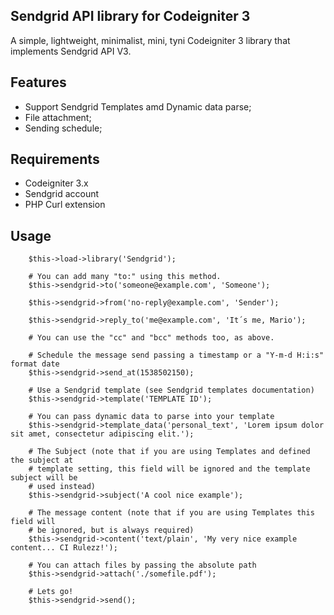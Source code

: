 ## Sendgrid API library for Codeigniter 3
A simple, lightweight, minimalist, mini, tyni Codeigniter 3 library that implements Sendgrid API V3.

## Features

- Support Sendgrid Templates amd Dynamic data parse;
- File attachment;
- Sending schedule;

## Requirements

- Codeigniter 3.x
- Sendgrid account
- PHP Curl extension

## Usage


		$this->load->library('Sendgrid');

		# You can add many "to:" using this method.
		$this->sendgrid->to('someone@example.com', 'Someone');

		$this->sendgrid->from('no-reply@example.com', 'Sender');

		$this->sendgrid->reply_to('me@example.com', 'It´s me, Mario');

		# You can use the "cc" and "bcc" methods too, as above.

		# Schedule the message send passing a timestamp or a "Y-m-d H:i:s" format date
		$this->sendgrid->send_at(1538502150);
		
		# Use a Sendgrid template (see Sendgrid templates documentation)
		$this->sendgrid->template('TEMPLATE ID');

		# You can pass dynamic data to parse into your template
		$this->sendgrid->template_data('personal_text', 'Lorem ipsum dolor sit amet, consectetur adipiscing elit.');
		
		# The Subject (note that if you are using Templates and defined the subject at
		# template setting, this field will be ignored and the template subject will be 
		# used instead)
		$this->sendgrid->subject('A cool nice example');

		# The message content (note that if you are using Templates this field will
		# be ignored, but is always required)
		$this->sendgrid->content('text/plain', 'My very nice example content... CI Rulezz!');

		# You can attach files by passing the absolute path
		$this->sendgrid->attach('./somefile.pdf');

		# Lets go!
		$this->sendgrid->send();
